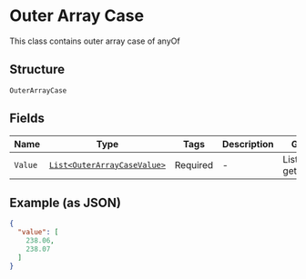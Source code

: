 
# Outer Array Case

This class contains outer array case of anyOf

## Structure

`OuterArrayCase`

## Fields

| Name | Type | Tags | Description | Getter | Setter |
|  --- | --- | --- | --- | --- | --- |
| `Value` | [`List<OuterArrayCaseValue>`]($m/OuterArrayCaseValue) | Required | - | List<OuterArrayCaseValue> getValue() | setValue(List<OuterArrayCaseValue> value) |

## Example (as JSON)

```json
{
  "value": [
    238.06,
    238.07
  ]
}
```

